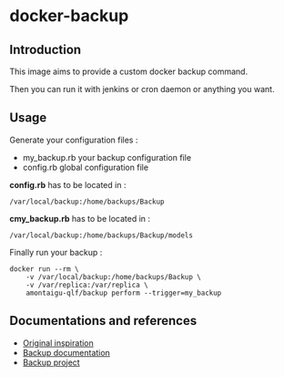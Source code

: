 # docker-backup

## Introduction

This image aims to provide a custom docker backup command.

Then you can run it with jenkins or cron daemon or anything you want.

## Usage

Generate your configuration files :

* my_backup.rb your backup configuration file
* config.rb global configuration file

**config.rb** has to be located in :

```
/var/local/backup:/home/backups/Backup
```

**cmy_backup.rb** has to be located in :

```
/var/local/backup:/home/backups/Backup/models
```

Finally run your backup :

```
docker run --rm \
    -v /var/local/backup:/home/backups/Backup \
    -v /var/replica:/var/replica \
    amontaigu-qlf/backup perform --trigger=my_backup
```

## Documentations and references

* [Original inspiration](http://github.com/tenstartups/backup-service-docker)
* [Backup documentation](http://backup.github.io/backup/v4/)
* [Backup project](https://github.com/tenstartups/backup)
